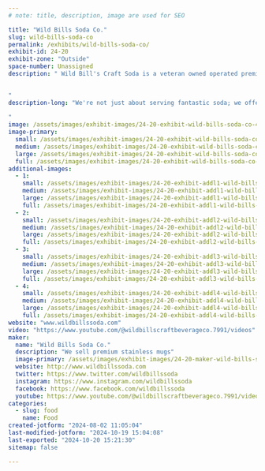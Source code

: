 ```yaml
---
# note: title, description, image are used for SEO

title: "Wild Bills Soda Co."
slug: wild-bills-soda-co
permalink: /exhibits/wild-bills-soda-co/
exhibit-id: 24-20
exhibit-zone: "Outside"
space-number: Unassigned
description: " Wild Bill's Craft Soda is a veteran owned operated premium beverage brand 
 

"
description-long: "We're not just about serving fantastic soda; we offer an experience like no other. Imagine an unlimited refill fountain, where attendees can enjoy their favorite craft soda flavors to their heart's content. And to make it even more memorable, we provide collectible stainless-steel mugs, creating a lasting keepsake that will keep the event alive in their memories long after it's over.
 
"
image: /assets/images/exhibit-images/24-20-exhibit-wild-bills-soda-co-43-mug-2-9691-large.jpg
image-primary: 
  small: /assets/images/exhibit-images/24-20-exhibit-wild-bills-soda-co-43-mug-2-9691-small.jpg
  medium: /assets/images/exhibit-images/24-20-exhibit-wild-bills-soda-co-43-mug-2-9691-medium.jpg
  large: /assets/images/exhibit-images/24-20-exhibit-wild-bills-soda-co-43-mug-2-9691-large.jpg
  full: /assets/images/exhibit-images/24-20-exhibit-wild-bills-soda-co-43-mug-2-9691-full.jpg
additional-images: 
  - 1:
    small: /assets/images/exhibit-images/24-20-exhibit-addl1-wild-bills-soda-co-mug-1-small.jpg
    medium: /assets/images/exhibit-images/24-20-exhibit-addl1-wild-bills-soda-co-mug-1-medium.jpg
    large: /assets/images/exhibit-images/24-20-exhibit-addl1-wild-bills-soda-co-mug-1-large.jpg
    full: /assets/images/exhibit-images/24-20-exhibit-addl1-wild-bills-soda-co-mug-1-full.jpg
  - 2:
    small: /assets/images/exhibit-images/24-20-exhibit-addl2-wild-bills-soda-co-44-mug-2-8409-small.jpg
    medium: /assets/images/exhibit-images/24-20-exhibit-addl2-wild-bills-soda-co-44-mug-2-8409-medium.jpg
    large: /assets/images/exhibit-images/24-20-exhibit-addl2-wild-bills-soda-co-44-mug-2-8409-large.jpg
    full: /assets/images/exhibit-images/24-20-exhibit-addl2-wild-bills-soda-co-44-mug-2-8409-full.jpg
  - 3:
    small: /assets/images/exhibit-images/24-20-exhibit-addl3-wild-bills-soda-co-mug-2-small.jpg
    medium: /assets/images/exhibit-images/24-20-exhibit-addl3-wild-bills-soda-co-mug-2-medium.jpg
    large: /assets/images/exhibit-images/24-20-exhibit-addl3-wild-bills-soda-co-mug-2-large.jpg
    full: /assets/images/exhibit-images/24-20-exhibit-addl3-wild-bills-soda-co-mug-2-full.jpg
  - 4:
    small: /assets/images/exhibit-images/24-20-exhibit-addl4-wild-bills-soda-co-mug-3-small.jpg
    medium: /assets/images/exhibit-images/24-20-exhibit-addl4-wild-bills-soda-co-mug-3-medium.jpg
    large: /assets/images/exhibit-images/24-20-exhibit-addl4-wild-bills-soda-co-mug-3-large.jpg
    full: /assets/images/exhibit-images/24-20-exhibit-addl4-wild-bills-soda-co-mug-3-full.jpg
website: "www.wildbillssoda.com"
video: "https://www.youtube.com/@wildbillscraftbeverageco.7991/videos"
maker: 
  name: "Wild Bills Soda Co."
  description: "We sell premium stainless mugs"
  image-primary: /assets/images/exhibit-images/24-20-maker-wild-bills-soda-co-mug-2-medium.jpg
  website: http://www.wildbillssoda.com
  twitter: https://www.twitter.com/wildbillssoda
  instagram: https://www.instagram.com/wildbillssoda
  facebook: https://www.facebook.com/wildbillssoda
  youtube: https://www.youtube.com/@wildbillscraftbeverageco.7991/videos
categories: 
  - slug: food
    name: Food
created-jotform: "2024-08-02 11:05:04"
last-modified-jotform: "2024-10-19 15:04:08"
last-exported: "2024-10-20 15:21:30"
sitemap: false

---
```

